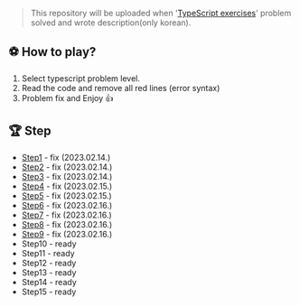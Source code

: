 > This repository will be uploaded when '[TypeScript exercises](https://typescript-exercises.github.io)' problem solved and wrote description(only korean).

## ⚽️ How to play?
1. Select typescript problem level.
2. Read the code and remove all red lines (error syntax)
3. Problem fix and Enjoy 👍

## 🏆 Step
* [Step1](/src/step1/) - fix (2023.02.14.)
* [Step2](/src/step2/) - fix (2023.02.14.)
* [Step3](/src/step3/) - fix (2023.02.14.)
* [Step4](/src/step4/) - fix (2023.02.15.)
* [Step5](/src/step5/) - fix (2023.02.15.)
* [Step6](/src/step6/) - fix (2023.02.16.)
* [Step7](/src/step7/) - fix (2023.02.16.)
* [Step8](/src/step8/) - fix (2023.02.16.)
* [Step9](/src/step9/) - fix (2023.02.16.)
* Step10 - ready
* Step11 - ready
* Step12 - ready
* Step13 - ready
* Step14 - ready
* Step15 - ready